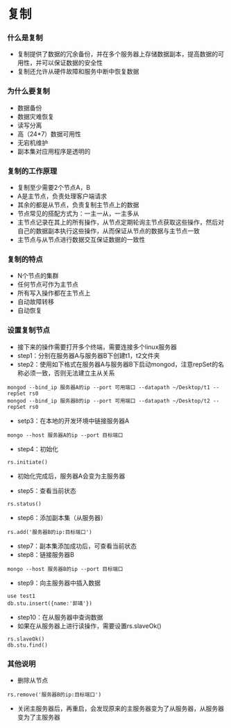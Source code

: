 # 复制

### 什么是复制

* 复制提供了数据的冗余备份，并在多个服务器上存储数据副本，提高数据的可用性，并可以保证数据的安全性
* 复制还允许从硬件故障和服务中断中恢复数据

### 为什么要复制

* 数据备份
* 数据灾难恢复
* 读写分离
* 高（24*7）数据可用性
* 无宕机维护
* 副本集对应用程序是透明的

### 复制的工作原理

* 复制至少需要2个节点A，B
* A是主节点，负责处理客户端请求
* 其余的都是从节点，负责复制主节点上的数据
* 节点常见的搭配方式为：一主一从，一主多从
* 主节点记录在其上的所有操作，从节点定期轮询主节点获取这些操作，然后对自己的数据副本执行这些操作，从而保证从节点的数据与主节点一致
* 主节点与从节点进行数据交互保证数据的一致性

### 复制的特点

* N个节点的集群
* 任何节点可作为主节点
* 所有写入操作都在主节点上
* 自动故障转移
* 自动恢复

### 设置复制节点

* 接下来的操作需要打开多个终端，需要连接多个linux服务器
* step1：分别在服务器A与服务器B下创建t1，t2文件夹
* step2：使用如下格式在服务器A与服务器B下启动mongod，注意repSet的名称必须一致，否则无法建立主从关系

```
mongod --bind_ip 服务器A的ip --port 可用端口 --datapath ~/Desktop/t1 --repSet rs0
mongod --bind_ip 服务器B的ip --port 可用端口 --datapath ~/Desktop/t2 --repSet rs0
```

* setp3：在本地的开发环境中链接服务器A

```
mongo --host 服务器A的ip --port 目标端口
```

* step4：初始化

```
rs.initiate()
```

* 初始化完成后，服务器A会变为主服务器

* step5：查看当前状态

```
rs.status()
```

* step6：添加副本集（从服务器）

```
rs.add('服务器B的ip:目标端口')
```

* step7：副本集添加成功后，可查看当前状态
* step8：链接服务器B

```
mongo --host 服务器B的ip --port 目标端口
```

* step9：向主服务器中插入数据

```
use test1
db.stu.insert({name:'郭靖'})
```

* step10：在从服务器中查询数据
* 如果在从服务器上进行读操作，需要设置rs.slaveOk()

```
rs.slaveOk()
db.stu.find()
```

### 其他说明

* 删除从节点

```
rs.remove('服务器B的ip:目标端口')
```

* 关闭主服务器后，再重启，会发现原来的主服务器变为了从服务器，从服务器变为了主服务器
